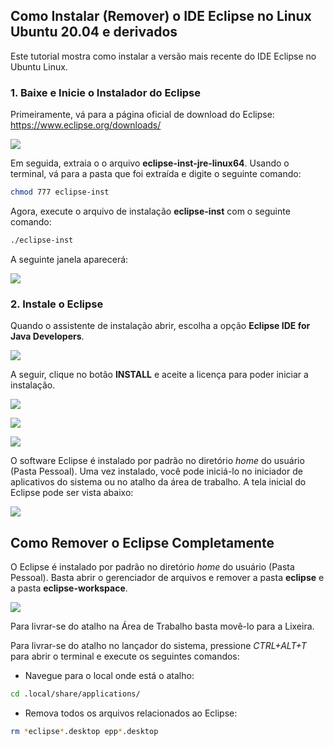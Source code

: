 ## Como Instalar (Remover) o IDE Eclipse no Linux Ubuntu 20.04 e derivados

Este tutorial mostra como instalar a versão mais recente do IDE Eclipse no Ubuntu Linux.


### 1. Baixe e Inicie o Instalador do Eclipse

Primeiramente, vá para a página oficial de download do Eclipse: https://www.eclipse.org/downloads/

![](fig01.png)

Em seguida, extraia o o arquivo **eclipse-inst-jre-linux64**. Usando o terminal, vá para a pasta que foi extraída e digite o seguinte comando:

```bash
chmod 777 eclipse-inst
```

Agora, execute o arquivo de instalação **eclipse-inst** com o seguinte comando:

```bash
./eclipse-inst
```

A seguinte janela aparecerá:

![](fig02.png)


### 2. Instale o Eclipse

Quando o assistente de instalação abrir, escolha a opção **Eclipse IDE for Java Developers**.

![](fig03.png)

A seguir, clique no botão **INSTALL** e aceite a licença para poder iniciar a instalação.

![](fig04.png)

![](fig05.png)

![](fig06.png)


O software Eclipse é instalado por padrão no diretório *home* do usuário (Pasta Pessoal). Uma vez instalado, você pode iniciá-lo no iniciador de aplicativos do sistema ou no atalho da área de trabalho. A tela inicial do Eclipse pode ser vista abaixo:

![](fig07.png)


## Como Remover o Eclipse Completamente 

O Eclipse é instalado por padrão no diretório *home* do usuário (Pasta Pessoal). Basta abrir o gerenciador de arquivos e remover a pasta **eclipse** e a pasta **eclipse-workspace**. 

![](fig08.png)

Para livrar-se do atalho na Área de Trabalho basta movê-lo para a Lixeira.

Para livrar-se do atalho no lançador do sistema, pressione *CTRL+ALT+T* para abrir o terminal e execute os seguintes comandos:

- Navegue para o local onde está o atalho:

```bash
cd .local/share/applications/
```

- Remova todos os arquivos relacionados ao Eclipse:

```bash
rm *eclipse*.desktop epp*.desktop
```

